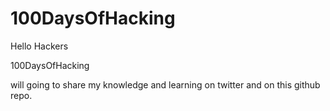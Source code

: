 # 100DaysOfHacking
Hello Hackers

100DaysOfHacking

will going to share my knowledge and learning on twitter and on this github repo.

